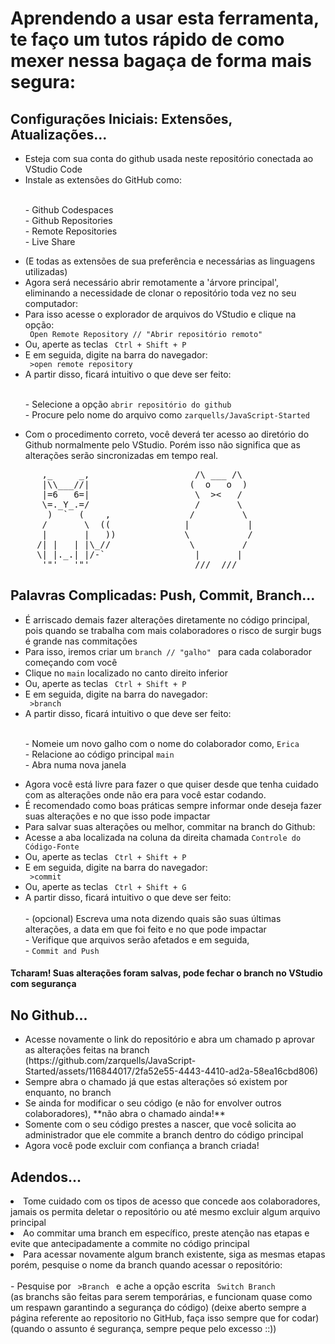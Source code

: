<h1> Aprendendo a usar esta ferramenta, te faço um tutos rápido de como mexer nessa bagaça de forma mais segura: </h1>
<h2>Configurações Iniciais: Extensões, Atualizações...</h2>
<ul>
<li>Esteja com sua conta do github usada neste repositório conectada ao VStudio Code</li>
<li>Instale as extensões do GitHub como:</li>

  <br> - Github Codespaces
  <br> - Github Repositories
  <br> - Remote Repositories
  <br> - Live Share

<li>(E todas as extensões de sua preferência e necessárias as linguagens utilizadas) </li>
<li>Agora será necessário abrir remotamente a 'árvore principal', eliminando a necessidade de clonar o repositório toda vez no seu computador:</li>
<li>Para isso acesse o explorador de arquivos do VStudio e clique na opção:</li>
<code> Open Remote Repository // "Abrir repositório remoto" </code>
<li>Ou, aperte as teclas <code> Ctrl + Shift + P </code></li>
<li>E em seguida, digite na barra do navegador:</li>
<code> >open remote repository </code>
<li>A partir disso, ficará intuitivo o que deve ser feito: </li>

  <br> - Selecione a opção <code>abrir repositório do github</code>
  <br> - Procure pelo nome do arquivo como <code>zarquells/JavaScript-Started</code>

<li>Com o procedimento correto, você deverá ter acesso ao diretório do Github normalmente pelo VStudio. Porém isso não significa que as alterações serão sincronizadas em tempo real.</li>
</ul>
<pre>
      ,_     _,                    /\ ___ /\
      |\\___//|                   (  o   o  ) 
      |=6   6=|                    \  ><   /
      \=._Y_.=/                    /       \  
       )  `  (    ,               /         \        
      /       \  ((              |           |      
      |       |   ))             \           /     
     /| |   | |\_//               \         /    
     \| |._.| |/-`                 |       |    
      '"'   '"'                    ///  ///  
</pre>

<h2>Palavras Complicadas: Push, Commit, Branch...</h2>
<ul>
  <li>É arriscado demais fazer alterações diretamente no código principal, pois quando se trabalha com mais colaboradores o risco de surgir bugs é grande nas commitações</li>
  <li>Para isso, iremos criar um <code>branch // "galho" </code> para cada colaborador começando com você</li>
  <li>Clique no <code>main</code> localizado no canto direito inferior </li>
  <li>Ou, aperte as teclas <code> Ctrl + Shift + P </code></li>
  <li>E em seguida, digite na barra do navegador:</li>
  <code> >branch </code>
  <li>A partir disso, ficará intuitivo o que deve ser feito: </li>

  <br> - Nomeie um novo galho com o nome do colaborador como, <code>Erica</code>
  <br> - Relacione ao código principal <code>main</code>
  <br> - Abra numa nova janela 

  <li>Agora você está livre para fazer o que quiser desde que tenha cuidado com as alterações onde não era para você estar codando. </li>
  <li>É recomendado como boas práticas sempre informar onde deseja fazer suas alterações e no que isso pode impactar</li>
  <li>Para salvar suas alterações ou melhor, commitar na branch do Github: </li>
  <li>Acesse a aba localizada na coluna da direita chamada <code>Controle do Código-Fonte</code> 
  <li>Ou, aperte as teclas <code> Ctrl + Shift + P </code></li>
  <li>E em seguida, digite na barra do navegador:</li>
  <code> >commit </code>
  <li>Ou, aperte as teclas <code> Ctrl + Shift + G </code></li>
  <li>A partir disso, ficará intuitivo o que deve ser feito: </li>
    <br> - (opcional) Escreva uma nota dizendo quais são suas últimas alterações, a data em que foi feito e no que pode impactar 
    <br> - Verifique que arquivos serão afetados e em seguida,
    <br> - <code>Commit and Push</code>
</ul>

  <h4>Tcharam! Suas alterações foram salvas, pode fechar o branch no VStudio com segurança</h4>

  <h2>No Github...</h2>
  <ul>
  <li>Acesse novamente o link do repositório e abra um chamado p aprovar as alterações feitas na branch</li>
  (https://github.com/zarquells/JavaScript-Started/assets/116844017/2fa52e55-4443-4410-ad2a-58ea16cbd806)
  <li>Sempre abra o chamado já que estas alterações só existem por enquanto, no branch</li>
  <li>Se ainda for modificar o seu código (e não for envolver outros colaboradores), **não abra o chamado ainda!**</li>
  <li>Somente com o seu código prestes a nascer, que você solicita ao administrador que ele commite a branch dentro do código principal</li>
  <li>Agora você pode excluir com confiança a branch criada!</li>
  </ul>

  <h2>Adendos...</h2>
  <li>Tome cuidado com os tipos de acesso que concede aos colaboradores, jamais os permita deletar o repositório ou até mesmo excluir algum arquivo principal</li>
  <li>Ao commitar uma branch em específico, preste atenção nas etapas e evite que antecipadamente a commite no código principal</li>
  <li>Para acessar novamente algum branch existente, siga as mesmas etapas porém, pesquise o nome da branch quando acessar o repositório:</li>
    <br> - Pesquise por <code> >Branch </code> e ache a opção escrita <code> Switch Branch </code>
  <br>
(as branchs são feitas para serem temporárias, e funcionam quase como um respawn garantindo a segurança do código)
(deixe aberto sempre a página referente ao repositorio no GitHub, faça isso sempre que for codar)
(quando o assunto é segurança, sempre peque pelo excesso ::))
